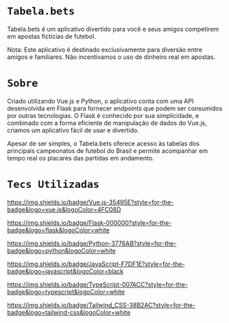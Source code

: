 
# `Tabela.bets`

Tabela.bets é um aplicativo divertido para você e seus amigos competirem em apostas fictícias de futebol.

Nota: Este aplicativo é destinado exclusivamente para diversão entre amigos e familiares. Não incentivamos o uso de dinheiro real em apostas.

# `Sobre`

Criado utilizando Vue.js e Python, o aplicativo conta com uma API desenvolvida em Flask para fornecer endpoints que podem ser consumidos por outras tecnologias. O Flask é conhecido por sua simplicidade, e combinado com a forma eficiente de manipulação de dados do Vue.js, criamos um aplicativo fácil de usar e divertido.

Apesar de ser simples, o Tabela.bets oferece acesso às tabelas dos principais campeonatos de futebol do Brasil e permite acompanhar em tempo real os placares das partidas em andamento.


# `Tecs Utilizadas`

https://img.shields.io/badge/Vue.js-35495E?style=for-the-badge&logo=vue.js&logoColor=4FC08D

https://img.shields.io/badge/Flask-000000?style=for-the-badge&logo=flask&logoColor=white

https://img.shields.io/badge/Python-3776AB?style=for-the-badge&logo=python&logoColor=white

https://img.shields.io/badge/JavaScript-F7DF1E?style=for-the-badge&logo=javascript&logoColor=black

https://img.shields.io/badge/TypeScript-007ACC?style=for-the-badge&logo=typescript&logoColor=white

https://img.shields.io/badge/Tailwind_CSS-38B2AC?style=for-the-badge&logo=tailwind-css&logoColor=white
